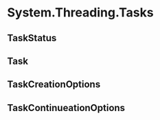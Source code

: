 

# System.Threading.Tasks

## TaskStatus

## Task



## TaskCreationOptions



## TaskContinueationOptions